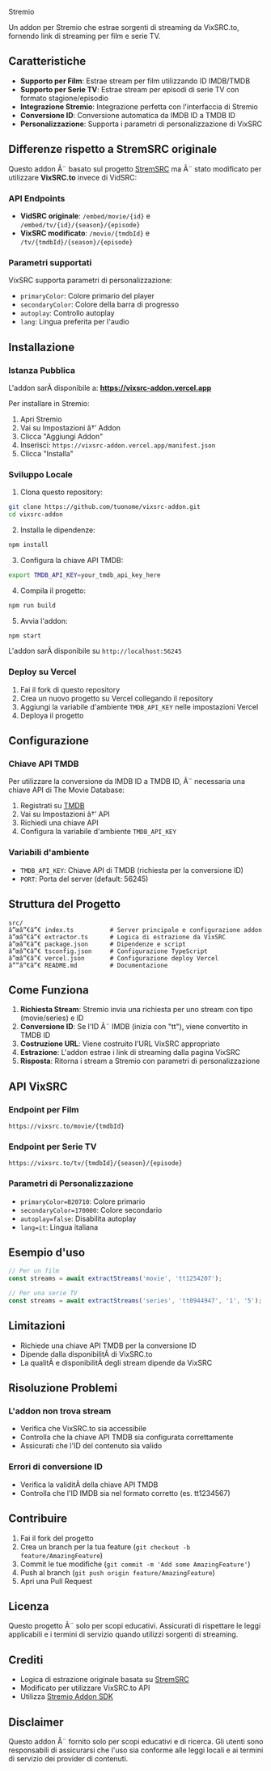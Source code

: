 Stremio

Un addon per Stremio che estrae sorgenti di streaming da VixSRC.to, fornendo link di streaming per film e serie TV.

## Caratteristiche

- **Supporto per Film**: Estrae stream per film utilizzando ID IMDB/TMDB
- **Supporto per Serie TV**: Estrae stream per episodi di serie TV con formato stagione/episodio
- **Integrazione Stremio**: Integrazione perfetta con l'interfaccia di Stremio
- **Conversione ID**: Conversione automatica da IMDB ID a TMDB ID
- **Personalizzazione**: Supporta i parametri di personalizzazione di VixSRC

## Differenze rispetto a StremSRC originale

Questo addon Ã¨ basato sul progetto [StremSRC](https://github.com/ThEditor/stremsrc) ma Ã¨ stato modificato per utilizzare **VixSRC.to** invece di VidSRC:

### API Endpoints
- **VidSRC originale**: `/embed/movie/{id}` e `/embed/tv/{id}/{season}/{episode}`
- **VixSRC modificato**: `/movie/{tmdbId}` e `/tv/{tmdbId}/{season}/{episode}`

### Parametri supportati
VixSRC supporta parametri di personalizzazione:
- `primaryColor`: Colore primario del player
- `secondaryColor`: Colore della barra di progresso
- `autoplay`: Controllo autoplay
- `lang`: Lingua preferita per l'audio

## Installazione

### Istanza Pubblica

L'addon sarÃ  disponibile a:
**https://vixsrc-addon.vercel.app**

Per installare in Stremio:
1. Apri Stremio
2. Vai su Impostazioni â†’ Addon
3. Clicca "Aggiungi Addon"
4. Inserisci: `https://vixsrc-addon.vercel.app/manifest.json`
5. Clicca "Installa"

### Sviluppo Locale

1. Clona questo repository:
```bash
git clone https://github.com/tuonome/vixsrc-addon.git
cd vixsrc-addon
```

2. Installa le dipendenze:
```bash
npm install
```

3. Configura la chiave API TMDB:
```bash
export TMDB_API_KEY=your_tmdb_api_key_here
```

4. Compila il progetto:
```bash
npm run build
```

5. Avvia l'addon:
```bash
npm start
```

L'addon sarÃ  disponibile su `http://localhost:56245`

### Deploy su Vercel

1. Fai il fork di questo repository
2. Crea un nuovo progetto su Vercel collegando il repository
3. Aggiungi la variabile d'ambiente `TMDB_API_KEY` nelle impostazioni Vercel
4. Deploya il progetto

## Configurazione

### Chiave API TMDB

Per utilizzare la conversione da IMDB ID a TMDB ID, Ã¨ necessaria una chiave API di The Movie Database:

1. Registrati su [TMDB](https://www.themoviedb.org/)
2. Vai su Impostazioni â†’ API
3. Richiedi una chiave API
4. Configura la variabile d'ambiente `TMDB_API_KEY`

### Variabili d'ambiente

- `TMDB_API_KEY`: Chiave API di TMDB (richiesta per la conversione ID)
- `PORT`: Porta del server (default: 56245)

## Struttura del Progetto

```
src/
â”œâ”€â”€ index.ts          # Server principale e configurazione addon
â”œâ”€â”€ extractor.ts      # Logica di estrazione da VixSRC
â”œâ”€â”€ package.json      # Dipendenze e script
â”œâ”€â”€ tsconfig.json     # Configurazione TypeScript
â”œâ”€â”€ vercel.json       # Configurazione deploy Vercel
â””â”€â”€ README.md         # Documentazione
```

## Come Funziona

1. **Richiesta Stream**: Stremio invia una richiesta per uno stream con tipo (movie/series) e ID
2. **Conversione ID**: Se l'ID Ã¨ IMDB (inizia con "tt"), viene convertito in TMDB ID
3. **Costruzione URL**: Viene costruito l'URL VixSRC appropriato
4. **Estrazione**: L'addon estrae i link di streaming dalla pagina VixSRC
5. **Risposta**: Ritorna i stream a Stremio con parametri di personalizzazione

## API VixSRC

### Endpoint per Film
```
https://vixsrc.to/movie/{tmdbId}
```

### Endpoint per Serie TV
```
https://vixsrc.to/tv/{tmdbId}/{season}/{episode}
```

### Parametri di Personalizzazione
- `primaryColor=B20710`: Colore primario
- `secondaryColor=170000`: Colore secondario
- `autoplay=false`: Disabilita autoplay
- `lang=it`: Lingua italiana

## Esempio d'uso

```typescript
// Per un film
const streams = await extractStreams('movie', 'tt1254207');

// Per una serie TV
const streams = await extractStreams('series', 'tt0944947', '1', '5');
```

## Limitazioni

- Richiede una chiave API TMDB per la conversione ID
- Dipende dalla disponibilitÃ  di VixSRC.to
- La qualitÃ  e disponibilitÃ  degli stream dipende da VixSRC

## Risoluzione Problemi

### L'addon non trova stream
- Verifica che VixSRC.to sia accessibile
- Controlla che la chiave API TMDB sia configurata correttamente
- Assicurati che l'ID del contenuto sia valido

### Errori di conversione ID
- Verifica la validitÃ  della chiave API TMDB
- Controlla che l'ID IMDB sia nel formato corretto (es. tt1234567)

## Contribuire

1. Fai il fork del progetto
2. Crea un branch per la tua feature (`git checkout -b feature/AmazingFeature`)
3. Commit le tue modifiche (`git commit -m 'Add some AmazingFeature'`)
4. Push al branch (`git push origin feature/AmazingFeature`)
5. Apri una Pull Request

## Licenza

Questo progetto Ã¨ solo per scopi educativi. Assicurati di rispettare le leggi applicabili e i termini di servizio quando utilizzi sorgenti di streaming.

## Crediti

- Logica di estrazione originale basata su [StremSRC](https://github.com/ThEditor/stremsrc)
- Modificato per utilizzare VixSRC.to API
- Utilizza [Stremio Addon SDK](https://github.com/Stremio/stremio-addon-sdk)

## Disclaimer

Questo addon Ã¨ fornito solo per scopi educativi e di ricerca. Gli utenti sono responsabili di assicurarsi che l'uso sia conforme alle leggi locali e ai termini di servizio dei provider di contenuti.
